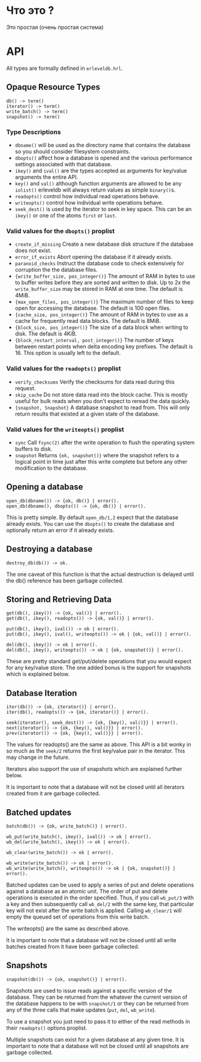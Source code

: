 # Что это ?

Это простая (очень простая система)


# API

All types are formally defined in `erleveldb.hrl`.


## Opaque Resource Types

    db() -> term()
    iterator() -> term()
    write_batch() -> term()
    snapshot() -> term()


### Type Descriptions

* `dbname()` will be used as the directory name that contains the database
  so you should consider filesystem constraints.
* `dbopts()` affect how a database is opened and the various performance
  settings associated with that database.
* `ikey()` and `ival()` are the types accepted as arguments for key/value
  arguments the entire API.
* `key()` and `val()` although function arguments are allowed to be any
  `iolist()` erleveldb will always return values as simple `binary()`s.
* `readopts()` control how individual read operations behave.
* `writeopts()` control how individual write operations behave.
* `seek_dest()` is used by the iterator to seek in key space. This can be
  an `ikey()` or one of the atoms `first` or `last`.


### Valid values for the `dbopts()` proplist

* `create_if_missing` Create a new database disk structure if the
  database does not exist.
* `error_if_exists` Abort opening the database if it already exists.
* `paranoid_checks` Instruct the database code to check extensively for
  corruption the the database files.
* `{write_buffer_size, pos_integer()}` The amount of RAM in bytes to use
  to buffer writes before they are sorted and written to disk. Up to 2x the
  `write_buffer_size` may be stored in RAM at one time. The default is 4MiB.
* `{max_open_files, pos_integer()}` The maximum number of files to keep
  open for accessing the database. The default is 100 open files.
* `{cache_size, pos_integer()}` The amount of RAM in bytes to use as a
  cache for frequently read data blocks. The default is 8MiB.
* `{block_size, pos_integer()}` The size of a data block when writing to
  disk. The default is 4KiB.
* `{block_restart_interval, post_integer()}` The number of keys between
  restart points when delta encoding key prefixes. The default is 16. This
  option is usually left to the default.


### Valid values for the `readopts()` proplist

* `verify_checksums` Verify the checksums for data read during this
  request.
* `skip_cache` Do not store data read into the block cache. This is
  mostly useful for bulk reads when you don't expect to reread the
  data quickly.
* `{snapshot, Snapshot}` A database snapshot to read from. This will
  only return results that existed at a given state of the database.


### Valid values for the `writeopts()` proplist

* `sync` Call `fsync(2)` after the write operation to flush the
  operating system buffers to disk.
* `snapshot` Returns `{ok, snapshot()}` where the snapshot refers to
  a logical point in time just after this write complete but before
  any other modification to the database.


## Opening a database

    open_db(dbname()) -> {ok, db()} | error().
    open_db(dbname(), dbopts()) -> {ok, db()} | error().

This is pretty simple. By default `open_db/1,2` expect that the database
already exists. You can use the `dbopts()` to create the database and
optionally return an error if it already exists.


## Destroying a database

    destroy_db(db()) -> ok.

The one caveat of this function is that the actual destruction is delayed
until the db() reference has been garbage collected.


## Storing and Retrieving Data

    get(db(), ikey()) -> {ok, val()} | error().
    get(db(), ikey(), readopts()) -> {ok, val()} | error().

    put(db(), ikey(), ival()) -> ok | error().
    put(db(), ikey(), ival(), writeopts()) -> ok | {ok, val()} | error().

    del(db(), ikey()) -> ok | error().
    del(db(), ikey(), writeopts()) -> ok | {ok, snapshot()} | error().

These are pretty standard get/put/delete operations that you would expect
for any key/value store. The one added bonus is the support for snapshots
which is explained below.


## Database Iteration

    iter(db()) -> {ok, iterator()} | error().
    iter(db(), readopts()) -> {ok, iterator()} | error().

    seek(iterator(), seek_dest()) -> {ok, {key(), val()}} | error().
    next(iterator()) -> {ok, {key(), val()}} | error().
    prev(iterator()) -> {ok, {key(), val()}} | error().

The values for readopts() are the same as above. This API is a bit wonky
in so much as the `seek/2` returns the first key/value pair in the iterator.
This may change in the future.

Iterators also support the use of snapshots which are explained further
below.

It is important to note that a database will not be closed until all
iterators created from it are garbage collected.


## Batched updates

    batch(db()) -> {ok, write_batch()} | error().

    wb_put(write_batch(), ikey(), ival()) -> ok | error().
    wb_del(write_batch(), ikey()) -> ok | error().

    wb_clear(write_batch()) -> ok | error().

    wb_write(write_batch()) -> ok | error().
    wb_write(write_batch(), writeopts()) -> ok | {ok, snapshot()} | error().

Batched updates can be used to apply a series of put and delete operations
against a database as an atomic unit. The order of put and delete operations
is executed in the order specified. Thus, if you call `wb_put/3` with a key
and then subsequently call `wb_del/2` with the same key, that particular key
will not exist after the write batch is applied. Calling `wb_clear/1` will
empty the queued set of operations from this write batch.

The writeopts() are the same as described above.

It is important to note that a database will not be closed until all
write batches created from it have been garbage collected.


## Snapshots

    snapshot(db()) -> {ok, snapshot()} | error().

Snapshots are used to issue reads against a specific version of the
database. They can be returned from the whatever the current version of
the database happens to be with `snapshot/1` or they can be returned
from any of the three calls that make updates (`put`, `del`, `wb_write`).

To use a snapshot you just need to pass it to either of the read methods
in their `readopts()` options proplist.

Multiple snapshots can exist for a given database at any given time. It is
important to note that a database will not be closed until all snapshots
are garbage collected.

[leveldb]: http://leveldb.googlecode.com "The LevelDB Project"
